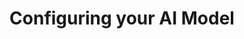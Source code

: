 ---
id: model-settings
title: Configuring your AI Model
sidebar_label: Model Settings
draft: true
---